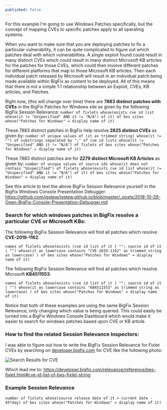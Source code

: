 ```yaml
---
published: false
---
```


For this example I'm going to use Windows Patches specifically, but the concept of mapping CVEs to specific patches apply to all operating systems.

When you want to make sure that you are deploying patches to fix a particular vulnerability, it can be quite complicated to figure out which patches deal with which vulnerabilities. A single exploit found could result in many distinct CVEs which could result in many distinct Microsoft KB articles for the patches for those CVEs, which could then involve different patches for different platforms that map to those Microsoft KB articles. Then each individual patch released by Microsoft will result in an individual patch being made available within BigFix as content to be deployed. All of this means that there is not a simple 1:1 relationship between an Exploit, CVEs, KB articles, and Patches.

Right now, (this will change over time) there are **7883 distinct patches with CVEs** in the BigFix Patches for Windows site as given by the following BigFix Session Relevance: `number of fixlets whose(exists cve id list whose(it != "Unspecified" AND it != "N/A") of it) of bes sites whose("Patches for Windows" = display name of it)`

These 7883 distinct patches in BigFix help resolve **2825 distinct CVEs** as given by: `number of unique values of (it as trimmed string) whose(it != "") of substrings separated by ";" of cve id lists whose(it != "Unspecified" AND it != "N/A") of fixlets of bes sites whose("Patches for Windows" = display name of it)`

These 7883 distinct patches are for **2279 distinct Microsoft KB Articles** as given by: `number of unique values of source ids whose(it does not contain "Unspecified") of fixlets whose(exists cve id list whose(it != "Unspecified" AND it != "N/A") of it) of bes sites whose("Patches for Windows" = display name of it)`

See this article to test the above BigFix Session Relevance yourself in the BigFix Windows Console Presentation Debugger: https://github.com/jgstew/jgstew.github.io/blob/master/_posts/2018-10-29-Open-BigFix-Console-Presentation-Debugger.md

### Search for which windows patches in BigFix resolve a particular CVE or Microsoft KBs:

The following BigFix Session Relevance will find all patches which resolve **CVE-2019-1162**:

`names of fixlets whose(exists (cve id list of it | ""; source id of it | "") whose(it as lowercase contains "CVE-2019-1162" as trimmed string as lowercase) ) of bes sites whose("Patches for Windows" = display name of it)`

The following BigFix Session Relevance will find all patches which resolve Microsoft **KB4511553**:

`names of fixlets whose(exists (cve id list of it | ""; source id of it | "") whose(it as lowercase contains "KB4511553" as trimmed string as lowercase) ) of bes sites whose("Patches for Windows" = display name of it)`

Notice that both of these examples are using the same BigFix Session Relevance, only changing which value is being queried. This could easily be turned into a BigFix Windows Console Dashboard which would make it easier to search for windows patches based upon CVE or KB article. 

### How to find the related Session Relevance Inspectors:

I was able to figure out how to write the BigFix Session Relevance for Fixlet CVEs by searching on [developer.bigfix.com](https://developer.bigfix.com/relevance/search/) for CVE like the following photo: 

![Search Results for CVE](http://jgstew.github.io/images/posts/BigFix-Mapping-CVEs-to-Patches-01.png)


Which lead me to: https://developer.bigfix.com/relevance/reference/bes-fixlet.html#cve-id-list-of-bes-fixlet-string


### Example Session Relevance

`number of fixlets whose(source release date of it > current date - 45*day) of bes sites whose("Patches for Windows" = display name of it)`
